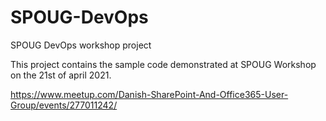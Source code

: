 # SPOUG-DevOps
SPOUG DevOps workshop project

This project contains the sample code demonstrated at SPOUG Workshop on the 21st of april 2021. 

https://www.meetup.com/Danish-SharePoint-And-Office365-User-Group/events/277011242/
